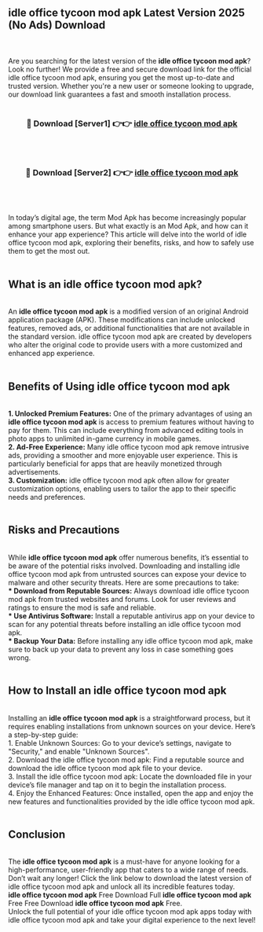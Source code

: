 ## idle office tycoon mod apk Latest Version 2025 (No Ads) Download
<br><br>
Are you searching for the latest version of the <strong>idle office tycoon mod apk</strong>? Look no further! We provide a free and secure download link for the official idle office tycoon mod apk, ensuring you get the most up-to-date and trusted version. Whether you're a new user or someone looking to upgrade, our download link guarantees a fast and smooth installation process.
<br>
<br>
<div align="center">
<h3>🔴 Download [Server1] 👉👉 <a href="https://modyolo.store/idle_office_tycoon_mod_apk">idle office tycoon mod apk</a></h3><br>
<br>
<h3>🔴 Download [Server2] 👉👉 <a href="https://modyolo.store/idle_office_tycoon_mod_apk">idle office tycoon mod apk</a></h3><br>
</div>
<br>
<br>
In today’s digital age, the term Mod Apk has become increasingly popular among smartphone users. But what exactly is an Mod Apk, and how can it enhance your app experience? This article will delve into the world of idle office tycoon mod apk, exploring their benefits, risks, and how to safely use them to get the most out.
<br>
<br>
<h2>What is an idle office tycoon mod apk?</h2>
<br>
An <strong>idle office tycoon mod apk</strong> is a modified version of an original Android application package (APK). These modifications can include unlocked features, removed ads, or additional functionalities that are not available in the standard version. idle office tycoon mod apk are created by developers who alter the original code to provide users with a more customized and enhanced app experience.
<br>
<br>
<h2>Benefits of Using idle office tycoon mod apk</h2>
<br>
<strong> 1. Unlocked Premium Features:</strong> One of the primary advantages of using an <strong>idle office tycoon mod apk</strong> is access to premium features without having to pay for them. This can include everything from advanced editing tools in photo apps to unlimited in-game currency in mobile games.
<br>
<strong> 2. Ad-Free Experience:</strong> Many idle office tycoon mod apk remove intrusive ads, providing a smoother and more enjoyable user experience. This is particularly beneficial for apps that are heavily monetized through advertisements.
<br>
<strong> 3. Customization:</strong> idle office tycoon mod apk often allow for greater customization options, enabling users to tailor the app to their specific needs and preferences.
<br>
<br>
<h2>Risks and Precautions</h2>
<br>
While <strong>idle office tycoon mod apk</strong> offer numerous benefits, it’s essential to be aware of the potential risks involved. Downloading and installing idle office tycoon mod apk from untrusted sources can expose your device to malware and other security threats. Here are some precautions to take:
<br>
<strong> * Download from Reputable Sources:</strong> Always download idle office tycoon mod apk from trusted websites and forums. Look for user reviews and ratings to ensure the mod is safe and reliable.
<br>
<strong> * Use Antivirus Software:</strong> Install a reputable antivirus app on your device to scan for any potential threats before installing an idle office tycoon mod apk.
<br>
<strong> * Backup Your Data:</strong> Before installing any idle office tycoon mod apk, make sure to back up your data to prevent any loss in case something goes wrong.
<br>
<br>
<h2>How to Install an idle office tycoon mod apk</h2>
<br>
Installing an <strong>idle office tycoon mod apk</strong> is a straightforward process, but it requires enabling installations from unknown sources on your device. Here’s a step-by-step guide:
<br>
 1. Enable Unknown Sources: Go to your device’s settings, navigate to "Security," and enable "Unknown Sources".
<br>
 2. Download the idle office tycoon mod apk: Find a reputable source and download the idle office tycoon mod apk file to your device.
<br>
 3. Install the idle office tycoon mod apk: Locate the downloaded file in your device’s file manager and tap on it to begin the installation process.
<br>
 4. Enjoy the Enhanced Features: Once installed, open the app and enjoy the new features and functionalities provided by the idle office tycoon mod apk.
<br>
<br>
<h2><strong>Conclusion</strong></h2>
<br>
The <strong>idle office tycoon mod apk</strong> is a must-have for anyone looking for a high-performance, user-friendly app that caters to a wide range of needs. Don’t wait any longer! Click the link below to download the latest version of idle office tycoon mod apk and unlock all its incredible features today.
<br>
<strong>idle office tycoon mod apk</strong> Free Download Full <strong>idle office tycoon mod apk</strong> Free Free Download <strong>idle office tycoon mod apk</strong> Free.
<br>
Unlock the full potential of your idle office tycoon mod apk apps today with idle office tycoon mod apk and take your digital experience to the next level!

